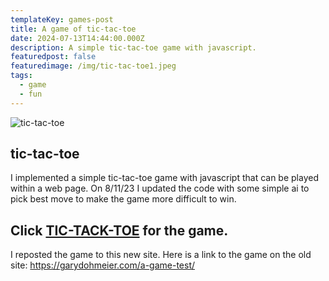 ```yaml
---
templateKey: games-post
title: A game of tic-tac-toe
date: 2024-07-13T14:44:00.000Z
description: A simple tic-tac-toe game with javascript.
featuredpost: false
featuredimage: /img/tic-tac-toe1.jpeg
tags:
  - game
  - fun
---
```

![tic-tac-toe](/img/tic-tac-toe1.jpeg "A game of tic-tac-toe")

## tic-tac-toe

I implemented a simple tic-tac-toe game with javascript that can be played within a web page. On 8/11/23 I updated the code with some simple ai to pick best move to make the game more difficult to win.

## Click [TIC-TACK-TOE](/contact/tic-tac-toe) for the game.

I reposted the game to this new site. Here is a link to the game on the old site: <https://garydohmeier.com/a-game-test/>
